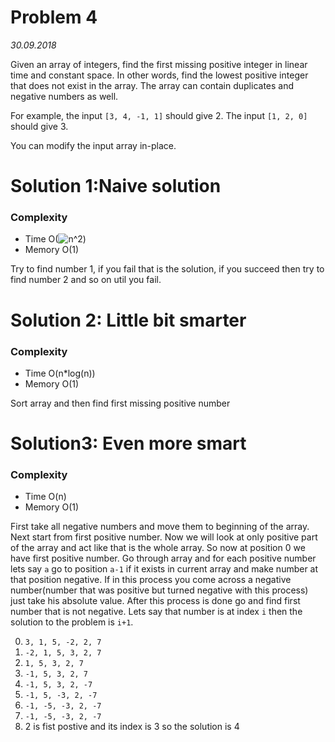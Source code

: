 # Problem 4

*30.09.2018*

Given an array of integers, find the first missing positive integer in linear time and constant
space. In other words, find the lowest positive integer that does not exist in the array. The array
can contain duplicates and negative numbers as well.

For example, the input `[3, 4, -1, 1]` should give 2. The input `[1, 2, 0]` should give 3.

You can modify the input array in-place.

# Solution 1:Naive solution
### Complexity
+ Time O(![$n^2$]())
+ Memory O(1)

Try to find number 1, if you fail that is the solution, if you succeed then try to find number 2
and so on util you fail.

# Solution 2: Little bit smarter
### Complexity
+ Time O(n*log(n))
+ Memory O(1)

Sort array and then find first missing positive number

# Solution3: Even more smart

### Complexity
+ Time O(n)
+ Memory O(1)

First take all negative numbers and move them to beginning of the array. Next start from first
positive number. Now we will look at only positive part of the array and act like that is the whole
array. So now at position 0 we have first positive number.
Go through array and for each positive number lets say `a` go to position `a-1` if it exists in
current array and make number at that position negative. If in this process you come across a
negative number(number that was positive but turned negative with this process) just take his
absolute value. After this process is done go and find first number that is not negative. Lets say
that number is at index `i` then the solution to the problem is `i+1`.

0. `3, 1, 5, -2, 2, 7`
1. `-2, 1, 5, 3, 2, 7`
2. `1, 5, 3, 2, 7`
3. `-1, 5, 3, 2, 7`
4. `-1, 5, 3, 2, -7`
5. `-1, 5, -3, 2, -7`
6. `-1, -5, -3, 2, -7`
7. `-1, -5, -3, 2, -7`
8. 2 is fist postive and its index is 3 so the solution is 4
